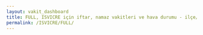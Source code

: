 ```yaml
---
layout: vakit_dashboard
title: FULL, ISVICRE için iftar, namaz vakitleri ve hava durumu - ilçe/eyalet seç
permalink: /ISVICRE/FULL/
---
```


<script type="text/javascript">
  var GLOBAL_COUNTRY = 'ISVICRE';
  var GLOBAL_CITY = 'FULL';
  var GLOBAL_STATE = '';
  var lat = 72;
  var lon = 21;
</script>
